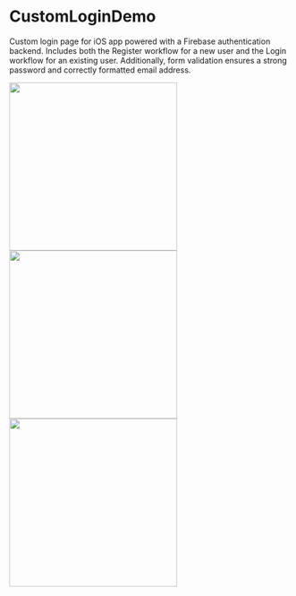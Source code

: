 # CustomLoginDemo
Custom login page for iOS app powered with a Firebase authentication backend.  Includes both the Register workflow for a new user and the Login workflow for an existing user.  Additionally, form validation ensures a strong password and correctly formatted email address.

<img src="https://github.com/saramedernach/Demo/blob/master/SignUp.gif" width = 300> <img src="https://github.com/saramedernach/Demo/blob/master/JohnSmith.gif" width = 300> <img src="https://github.com/saramedernach/Demo/blob/master/LogIn.gif" width = 300>
